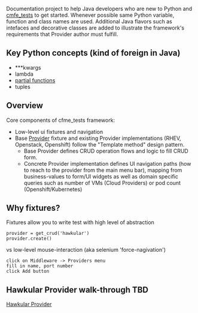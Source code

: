 Documentation project to help Java developers who are new to Python and [cmfe_tests](https://github.com/RedHatQE/cfme_tests/) to get started.  Whenever possible same Python variable, function and class names are used. Additional Java flavors such as intefaces and decorative classes are added to illustrate the framework's requirements that Provider author must fulfill.

## Key Python concepts (kind of foreign in Java)
- ***kwargs
- lambda 
- [partial functions](http://www.learnpython.org/en/Partial_functions)
- tuples

## Overview
Core components of cfme_tests framework:
- Low-level ui fixtures and navigation
- Base [Provider](https://github.com/RedHatQE/cfme_tests/blob/master/cfme/common/provider.py) fixture and existing Provider implementations (RHEV, Openstack, Openshift) follow the "Template method" design pattern.  
   - Base Provider defines CRUD operation flows and logic to fill CRUD form.
   - Concrete Provider implementation defines UI navigation paths (how to reach to the provider from the main menu bar), mapping from business-values to form/UI widgets as well as domain specific queries such as number of VMs (Cloud Providers) or pod count (Openshift/Kubernetes)

## Why fixtures?
Fixtures allow you to write test with high level of abstraction
```
provider = get_crud('hawkular')
provider.create()
```
vs low-level mouse-interaction (aka selenium 'force-nagivation')
```
click on Middleware -> Providers menu
fill in name, port number
click Add button
```

## Hawkular Provider walk-through TBD
[Hawkular Provider](https://github.com/vnugent/cfme_tests_4J/blob/master/src/org/miq/test/middleware/HawkularProvider.java)
